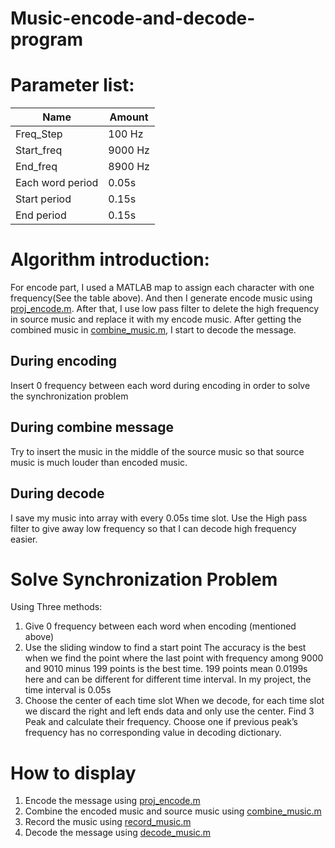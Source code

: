 # Music-encode-and-decode-program

# Parameter list:
|  Name   | Amount  |
|  ----  | ----  |
| Freq_Step  | 100 Hz |
| Start_freq  | 9000 Hz |
| End_freq  | 8900 Hz |
| Each word period  | 0.05s |
| Start period  | 0.15s |
| End period  | 0.15s |

# Algorithm introduction:
For encode part, I used a MATLAB map to assign each character with one frequency(See the table above). And then I generate encode music using [proj_encode.m](https://github.com/YanggWendy/Music-encode-and-decode-program/blob/main/proj_encode.m). After that, I use low pass filter to delete the high frequency in source music and replace it with my encode music. After getting the combined music in [combine_music.m](https://github.com/YanggWendy/Music-encode-and-decode-program/blob/main/combine_music.m), I start to decode the message.

## During encoding
Insert 0 frequency between each word during encoding in order to solve the synchronization problem
## During combine message
Try to insert the music in the middle of the source music so that source music is much louder than encoded music.
## During decode
I save my music into array with every 0.05s time slot. Use the High pass filter to give away low frequency so that I can decode high frequency easier.

# Solve Synchronization Problem
Using Three methods:
1. Give 0 frequency between each word when encoding (mentioned above)
2. Use the sliding window to find a start point 
The accuracy is the best when we find the point where the last point with frequency among 9000 and 9010 minus 199 points is the best time. 199 points mean 0.0199s here and can be different for different time interval. In my project, the time interval is 0.05s
3. Choose the center of each time slot
When we decode, for each time slot we discard the right and left ends data and only use the center. Find 3 Peak and calculate their frequency. Choose one if previous peak’s frequency has no corresponding value in decoding dictionary.

# How to display
1. Encode the message using [proj_encode.m](https://github.com/YanggWendy/Music-encode-and-decode-program/blob/main/proj_encode.m)
2. Combine the encoded music and source music using [combine_music.m](https://github.com/YanggWendy/Music-encode-and-decode-program/blob/main/combine_music.m)
3. Record the music using [record_music.m](https://github.com/YanggWendy/Music-encode-and-decode-program/blob/main/record_music.m)
4. Decode the message using [decode_music.m](https://github.com/YanggWendy/Music-encode-and-decode-program/blob/main/decode_music.m)
